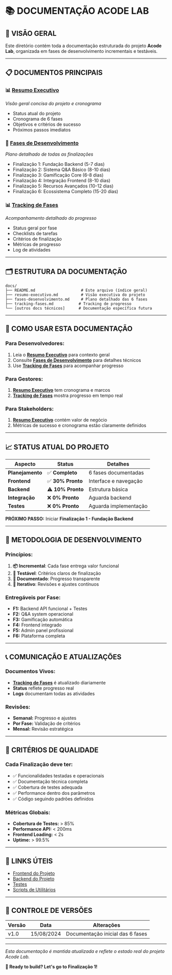 # 📚 DOCUMENTAÇÃO ACODE LAB

## 🎯 **VISÃO GERAL**

Este diretório contém toda a documentação estruturada do projeto **Acode Lab**, organizada em fases de desenvolvimento incrementais e testáveis.

---

## 📋 **DOCUMENTOS PRINCIPAIS**

### **📊 [Resumo Executivo](./resumo-executivo.md)**
*Visão geral concisa do projeto e cronograma*
- Status atual do projeto
- Cronograma de 6 fases
- Objetivos e critérios de sucesso
- Próximos passos imediatos

### **🚀 [Fases de Desenvolvimento](./fases-desenvolvimento.md)**
*Plano detalhado de todas as finalizações*
- Finalização 1: Fundação Backend (5-7 dias)
- Finalização 2: Sistema Q&A Básico (8-10 dias)
- Finalização 3: Gamificação Core (6-8 dias)
- Finalização 4: Integração Frontend (8-10 dias)
- Finalização 5: Recursos Avançados (10-12 dias)
- Finalização 6: Ecossistema Completo (15-20 dias)

### **📊 [Tracking de Fases](./tracking-fases.md)**
*Acompanhamento detalhado do progresso*
- Status geral por fase
- Checklists de tarefas
- Critérios de finalização
- Métricas de progresso
- Log de atividades

---

## 🗂️ **ESTRUTURA DA DOCUMENTAÇÃO**

```
docs/
├── README.md                    # Este arquivo (índice geral)
├── resumo-executivo.md          # Visão executiva do projeto
├── fases-desenvolvimento.md     # Plano detalhado das 6 fases
├── tracking-fases.md           # Tracking de progresso
└── [outros docs técnicos]      # Documentação específica futura
```

---

## 🎯 **COMO USAR ESTA DOCUMENTAÇÃO**

### **Para Desenvolvedores:**
1. Leia o **[Resumo Executivo](./resumo-executivo.md)** para contexto geral
2. Consulte **[Fases de Desenvolvimento](./fases-desenvolvimento.md)** para detalhes técnicos
3. Use **[Tracking de Fases](./tracking-fases.md)** para acompanhar progresso

### **Para Gestores:**
1. **[Resumo Executivo](./resumo-executivo.md)** tem cronograma e marcos
2. **[Tracking de Fases](./tracking-fases.md)** mostra progresso em tempo real

### **Para Stakeholders:**
1. **[Resumo Executivo](./resumo-executivo.md)** contém valor de negócio
2. Métricas de sucesso e cronograma estão claramente definidos

---

## 📈 **STATUS ATUAL DO PROJETO**

| Aspecto | Status | Detalhes |
|---------|--------|----------|
| **Planejamento** | ✅ **Completo** | 6 fases documentadas |
| **Frontend** | ✅ **30% Pronto** | Interface e navegação |
| **Backend** | ⚠️ **10% Pronto** | Estrutura básica |
| **Integração** | ❌ **0% Pronto** | Aguarda backend |
| **Testes** | ❌ **0% Pronto** | Aguarda implementação |

**PRÓXIMO PASSO:** Iniciar **Finalização 1 - Fundação Backend**

---

## 🚀 **METODOLOGIA DE DESENVOLVIMENTO**

### **Princípios:**
1. **📦 Incremental**: Cada fase entrega valor funcional
2. **🧪 Testável**: Critérios claros de finalização
3. **📝 Documentado**: Progresso transparente
4. **🔄 Iterativo**: Revisões e ajustes contínuos

### **Entregáveis por Fase:**
- **F1:** Backend API funcional + Testes
- **F2:** Q&A system operacional 
- **F3:** Gamificação automática
- **F4:** Frontend integrado
- **F5:** Admin panel profissional
- **F6:** Plataforma completa

---

## 📞 **COMUNICAÇÃO E ATUALIZAÇÕES**

### **Documentos Vivos:**
- **[Tracking de Fases](./tracking-fases.md)** é atualizado diariamente
- **Status** reflete progresso real
- **Logs** documentam todas as atividades

### **Revisões:**
- **Semanal:** Progresso e ajustes
- **Por Fase:** Validação de critérios
- **Mensal:** Revisão estratégica

---

## 🎯 **CRITÉRIOS DE QUALIDADE**

### **Cada Finalização deve ter:**
- ✅ Funcionalidades testadas e operacionais
- ✅ Documentação técnica completa
- ✅ Cobertura de testes adequada
- ✅ Performance dentro dos parâmetros
- ✅ Código seguindo padrões definidos

### **Métricas Globais:**
- **Cobertura de Testes:** > 85%
- **Performance API:** < 200ms
- **Frontend Loading:** < 2s
- **Uptime:** > 99.5%

---

## 🔗 **LINKS ÚTEIS**

- [Frontend do Projeto](../frontend/)
- [Backend do Projeto](../backend/)
- [Testes](../tests/)
- [Scripts de Utilitários](../scripts/)

---

## 📝 **CONTROLE DE VERSÕES**

| Versão | Data | Alterações |
|--------|------|------------|
| v1.0 | 15/08/2024 | Documentação inicial das 6 fases |

---

*Esta documentação é mantida atualizada e reflete o estado real do projeto Acode Lab.*

**🚀 Ready to build? Let's go to Finalização 1!**